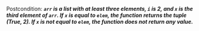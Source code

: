 Postcondition: ***`arr` is a list with at least three elements, `i` is 2, and `x` is the third element of `arr`. If `x` is equal to `elem`, the function returns the tuple (True, 2). If `x` is not equal to `elem`, the function does not return any value.***